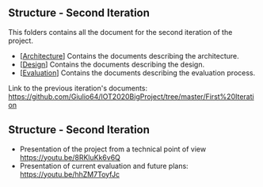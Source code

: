 ## Structure - Second Iteration

This folders contains all the document for the second iteration of the project.

* [[Architecture](./Architecture/Architecture.md)] Contains the documents describing the architecture.
* [[Design](./Design/Design.md)] Contains the documents describing the design.
* [[Evaluation](./Evaluation/Evaluation.md)] Contains the documents describing the evaluation process.

Link to the previous iteration's documents: https://github.com/Giulio64/IOT2020BigProject/tree/master/First%20Iteration

## Structure - Second Iteration

* Presentation of the project from a technical point of view https://youtu.be/8RKluKk6v6Q   
* Presentation of current evaluation and future plans: https://youtu.be/hhZM7ToyfJc
